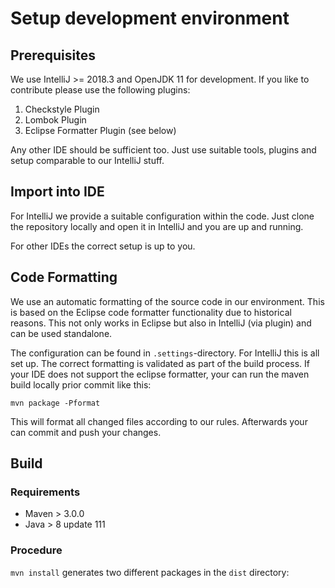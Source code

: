# Setup development environment

## Prerequisites

We use IntelliJ >= 2018.3  and OpenJDK 11 for development. If you like to contribute please use the following plugins:

1. Checkstyle Plugin
1. Lombok Plugin
1. Eclipse Formatter Plugin (see below)

Any other IDE should be sufficient too. Just use suitable tools, plugins and setup comparable to our IntelliJ stuff.

## Import into IDE

For IntelliJ we provide a suitable configuration within the code. Just clone the repository locally and open it in IntelliJ
and you are up and running.

For other IDEs the correct setup is up to you.

## Code Formatting

We use an automatic formatting of the source code in our environment. This is based on the Eclipse code formatter functionality
due to historical reasons. This not only works in Eclipse but also in IntelliJ (via plugin) and can be used standalone.

The configuration can be found in `.settings`-directory. For IntelliJ this is all set up. The correct formatting is validated as part of the build 
process. If your IDE does not support the eclipse formatter, your can run the maven build locally prior commit like this:

```shell script
mvn package -Pformat
```

This will format all changed files according to our rules. Afterwards your can commit and push your changes.

## Build

### Requirements

* Maven > 3.0.0
* Java > 8 update 111

### Procedure

 `mvn install` generates two different packages in the `dist` directory: